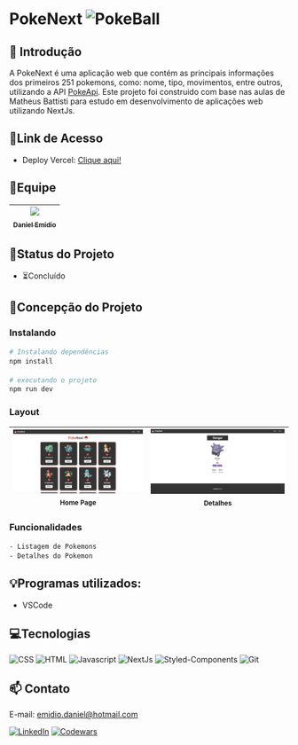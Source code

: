 # PokeNext ![PokeBall](https://raw.githubusercontent.com/PokeAPI/sprites/master/sprites/items/poke-ball.png)

## 📖 Introdução 

A PokeNext é uma aplicação web que contém as principais informações dos primeiros 251 pokemons, como: nome, tipo, movimentos, entre outros, utilizando a API [PokeApi](https://pokeapi.co/).
Este projeto foi construido com base nas aulas de Matheus Battisti para estudo em desenvolvimento de aplicações web utilizando NextJs.

## 🔗Link de Acesso
- Deploy Vercel: [Clique aqui!](https://pokenext-danielemidio1988.vercel.app/)

## 👥Equipe
| [<img src="https://avatars.githubusercontent.com/u/111311678?v=4" width=115><br><sub>Daniel Emidio</sub>](https://github.com/DanielEmidio1988) |
| :---: |

## 🧭Status do Projeto
- ⏳Concluído

## 📄Concepção do Projeto

### Instalando
```bash
# Instalando dependências
npm install

# executando o projeto
npm run dev
```

### Layout

| <img src="./public/images/layout-1.png" width=400><br><sub>Home Page</sub> | <img src="./public/images/layout-2.png" width=400><br><sub>Detalhes</sub> |
| :---: | :---: |


### Funcionalidades
```bash
- Listagem de Pokemons
- Detalhes do Pokemon
```

## 💡Programas utilizados:
- VSCode

## 💻Tecnologias 

![CSS](https://img.shields.io/badge/CSS3-1572B6?style=for-the-badge&logo=css3&logoColor=white)
![HTML](https://img.shields.io/badge/HTML5-E34F26?style=for-the-badge&logo=html5&logoColor=white)
![Javascript](https://img.shields.io/badge/JavaScript-323330?style=for-the-badge&logo=javascript&logoColor=F7DF1E)
![NextJs](https://img.shields.io/badge/next.js-000000?style=for-the-badge&logo=nextdotjs&logoColor=white)
![Styled-Components](https://img.shields.io/badge/styled--components-DB7093?style=for-the-badge&logo=styled-components&logoColor=white)
![Git](https://img.shields.io/badge/GIT-E44C30?style=for-the-badge&logo=git&logoColor=white)

## 📫 Contato

E-mail: emidio.daniel@hotmail.com

[![LinkedIn](https://img.shields.io/badge/LinkedIn-0077B5?style=for-the-badge&logo=linkedin&logoColor=white)](https://www.linkedin.com/in/danielemidio1988/)
[![Codewars](https://img.shields.io/badge/Codewars-B1361E?style=for-the-badge&logo=Codewars&logoColor=white)](https://www.codewars.com/users/DanielEmidio1988)
